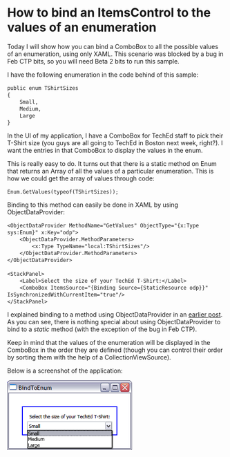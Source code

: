 # How to bind an ItemsControl to the values of an enumeration

Today I will show how you can bind a ComboBox to all the possible values of an enumeration, using only XAML. This scenario was blocked by a bug in Feb CTP bits, so you will need Beta 2 bits to run this sample.

I have the following enumeration in the code behind of this sample:

	public enum TShirtSizes
	{
		Small,
		Medium,
		Large
	}

In the UI of my application, I have a ComboBox for TechEd staff to pick their T-Shirt size (you guys are all going to TechEd in Boston next week, right?). I want the entries in that ComboBox to display the values in the enum. 

This is really easy to do. It turns out that there is a static method on Enum that returns an Array of all the values of a particular enumeration. This is how we could get the array of values through code:

	Enum.GetValues(typeof(TShirtSizes));

Binding to this method can easily be done in XAML by using ObjectDataProvider:

	<ObjectDataProvider MethodName="GetValues" ObjectType="{x:Type sys:Enum}" x:Key="odp">
		<ObjectDataProvider.MethodParameters>
			<x:Type TypeName="local:TShirtSizes"/>
		</ObjectDataProvider.MethodParameters>
	</ObjectDataProvider>
	
	<StackPanel>
		<Label>Select the size of your TechEd T-Shirt:</Label>
		<ComboBox ItemsSource="{Binding Source={StaticResource odp}}" IsSynchronizedWithCurrentItem="true"/>
	</StackPanel>

I explained binding to a method using ObjectDataProvider in an <a href="http://www.zagstudio.com/blog/438">earlier post</a>. As you can see, there is nothing special about using ObjectDataProvider to bind to a *static* method (with the exception of the bug in Feb CTP).

Keep in mind that the values of the enumeration will be displayed in the ComboBox in the order they are defined (though you can control their order by sorting them with the help of a CollectionViewSource).

Below is a screenshot of the application:

![](Images/25BindToEnum.png)
